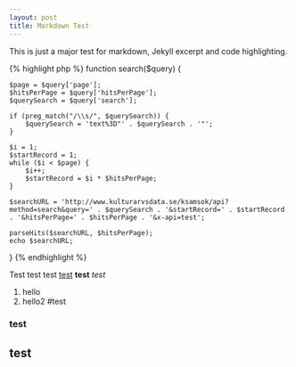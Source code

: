 ```yaml
---
layout: post
title: Markdown Test
---
```


This is just a major test for markdown, Jekyll excerpt and code highlighting.

{% highlight php %}
function search($query) {

	$page = $query['page'];
	$hitsPerPage = $query['hitsPerPage'];
	$querySearch = $query['search'];
	
	if (preg_match("/\\s/", $querySearch)) {
		$querySearch = 'text%3D"' . $querySearch . '"';
	}
	
	$i = 1;
	$startRecord = 1;
	while ($i < $page) {
		$i++;
		$startRecord = $i * $hitsPerPage;
	}
	
	$searchURL = 'http://www.kulturarvsdata.se/ksamsok/api?method=search&query=' . $querySearch . '&startRecord=' . $startRecord . '&hitsPerPage=' . $hitsPerPage . '&x-api=test';
	
	parseHits($searchURL, $hitsPerPage);
	echo $searchURL;
}
{% endhighlight %}

Test test test [test][1] **test** *test* 

 1. hello
 2. hello2
#test
### test
## test
 
  [1]: abbe98.github.io